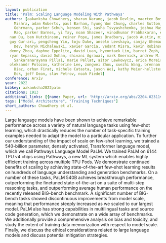 ```yaml
---
layout: publication
title: 'Palm: Scaling Language Modeling With Pathways'
authors: [aakanksha Chowdhery, sharan Narang, jacob Devlin, maarten Bosma, gaurav
    Mishra, adam Roberts, paul Barham, hyung Won Chung, charles Sutton, sebastian
    Gehrmann, parker Schuh, kensen Shi, sasha Tsvyashchenko, joshua Maynez, abhishek
    Rao, parker Barnes, yi Tay, noam Shazeer, vinodkumar Prabhakaran, emily Reif,
  nan Du, ben Hutchinson, reiner Pope, james Bradbury, jacob Austin, michael Isard,
  guy Gur-ari, pengcheng Yin, toju Duke, anselm Levskaya, sanjay Ghemawat, sunipa
    Dev, henryk Michalewski, xavier Garcia, vedant Misra, kevin Robinson, liam Fedus,
  denny Zhou, daphne Ippolito, david Luan, hyeontaek Lim, barret Zoph, alexander Spiridonov,
  ryan Sepassi, david Dohan, shivani Agrawal, mark Omernick, andrew M. Dai, thanumalayan
    Sankaranarayana Pillai, marie Pellat, aitor Lewkowycz, erica Moreira, rewon Child,
  oleksandr Polozov, katherine Lee, zongwei Zhou, xuezhi Wang, brennan Saeta, mark
    Diaz, orhan Firat, michele Catasta, jason Wei, kathy Meier-hellstern, douglas
    Eck, jeff Dean, slav Petrov, noah Fiedel]
conference: Arxiv
year: 2022
bibkey: aakanksha2022palm
citations: 1913
additional_links: [{name: Paper, url: 'http://arxiv.org/abs/2204.02311v5'}]
tags: ["Model Architecture", "Training Techniques"]
short_authors: Chowdhery et al.
---
```

Large language models have been shown to achieve remarkable performance
across a variety of natural language tasks using few-shot learning, which
drastically reduces the number of task-specific training examples needed to
adapt the model to a particular application. To further our understanding of
the impact of scale on few-shot learning, we trained a 540-billion parameter,
densely activated, Transformer language model, which we call Pathways Language
Model PaLM. We trained PaLM on 6144 TPU v4 chips using Pathways, a new ML
system which enables highly efficient training across multiple TPU Pods. We
demonstrate continued benefits of scaling by achieving state-of-the-art
few-shot learning results on hundreds of language understanding and generation
benchmarks. On a number of these tasks, PaLM 540B achieves breakthrough
performance, outperforming the finetuned state-of-the-art on a suite of
multi-step reasoning tasks, and outperforming average human performance on the
recently released BIG-bench benchmark. A significant number of BIG-bench tasks
showed discontinuous improvements from model scale, meaning that performance
steeply increased as we scaled to our largest model. PaLM also has strong
capabilities in multilingual tasks and source code generation, which we
demonstrate on a wide array of benchmarks. We additionally provide a
comprehensive analysis on bias and toxicity, and study the extent of training
data memorization with respect to model scale. Finally, we discuss the ethical
considerations related to large language models and discuss potential
mitigation strategies.